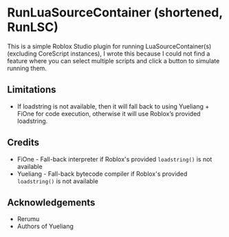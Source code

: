 # RunLuaSourceContainer (shortened, RunLSC)
This is a simple Roblox Studio plugin for running LuaSourceContainer(s) (excluding CoreScript instances), I wrote this because I could not find a feature where you can select multiple scripts and click a button to simulate running them.

## Limitations
- If loadstring is not available, then it will fall back to using Yueliang + FiOne for code execution, otherwise it will use Roblox’s provided loadstring.

## Credits
- FiOne - Fall-back interpreter if Roblox's provided ``loadstring()`` is not available
- Yueliang - Fall-back bytecode compiler if Roblox's provided ``loadstring()`` is not available

## Acknowledgements
- Rerumu
- Authors of Yueliang
